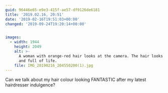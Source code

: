 ```yaml
---
guid: 96446e65-e9e3-415f-ae57-df9126de6181
title: '2019.02.16, 20:51'
date: '2019-02-16T19:51:03+00:00'
changed: '2019-09-24T19:20:14+00:00'


images:
  - width: 1944
    height: 2049
    alt: >-
      A woman with orange-red hair looks at the camera. The hair looks LUXURIOUS
      and full of life.
    file: IMG_20190216_204550200(1).jpg
---
```


Can we talk about my hair colour looking FANTASTIC after my latest hairdresser indulgence? 
